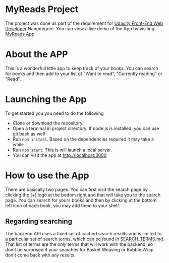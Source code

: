 # MyReads Project

The project was done as part of the requirement for [Udacity Front-End Web Developer](https://www.udacity.com/course/front-end-web-developer-nanodegree--nd001) Nanodegree. You can view a live demo of the App by visiting [MyReads App](http://low-calculator.surge.sh/)

# About the APP

This is a wonderfull little app to keep track of your books. You can search for books and then add to your list of "Want to read", "Currently reading" or "Read".

# Launching the App

To get started you you need to do the following
* Clone or download the repository.
* Open a terminal in project directory. If node.js is installed, you can use git bash as well
* Run `npm install`. Based on the dependencies required it may take a while
* Run `npm start`. This is will launch a local server.
* You can visit the app at [http://localhost:3000](http://localhost:3000)

# How to use the App

There are basically two pages. You can first visit the search page by clicking the (+) logo at the bottom right and that will take you to the search page. You can search for yours books and then by clicking at the bottom left icon of each book, you may add them to your shelf.


## Regarding searching
The backend API uses a fixed set of cached search results and is limited to a particular set of search terms, which can be found in [SEARCH_TERMS.md](SEARCH_TERMS.md). That list of terms are the _only_ terms that will work with the backend, so don't be surprised if your searches for Basket Weaving or Bubble Wrap don't come back with any results.


